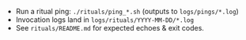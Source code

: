 - Run a ritual ping: `./rituals/ping_*.sh` (outputs to `logs/pings/*.log`)
- Invocation logs land in `logs/rituals/YYYY-MM-DD/*.log`
- See `rituals/README.md` for expected echoes & exit codes.
